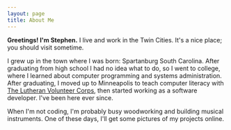 ```yaml
---
layout: page
title: About Me
---
```


**Greetings! I'm Stephen.** I live and work in the Twin Cities. It's a nice place; you should visit sometime.

I grew up in the town where I was born: Spartanburg South Carolina. After graduating from high school I had no idea what to do, so I went to college, where I learned about
computer programming and systems administration. After graduating, I moved up to
Minneapolis to teach computer literacy with [The Lutheran Volunteer Corps][1], then
started working as a software developer. I've been here ever since.

When I'm not coding, I'm probably busy woodworking and building musical instruments. One of these days, I'll get some pictures of my projects online.

[1]: http://www.lutheranvolunteercorps.org/
